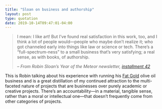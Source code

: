 ```yaml
---
title: "Sloan on business and authorship"
layout: post
type: quotation
date: 2019-10-14T09:47:01-04:00
---
```


> I mean: I like art! But I’ve found real satisfaction in this work, too, and I think a lot of people would—people who maybe don’t realize it; who got channeled early into things like law or science or tech. There’s a “full-spectrum-ness” to a small business that’s very satisfying; a real sense, as with books, of authorship.
>
> – <cite>From Robin Sloan’s Year of the Meteor newsletter, <a href="https://desert.glass">installment 42</a></cite>

This is Robin talking about his experience with running his <a href="https://fat.gold">Fat Gold</a> olive oil business and is a great distillation of my continued attraction to the multi-faceted nature of projects that are businesses over purely academic or creative projects. There’s an accountability—in a material, tangible sense, rather than a moral or intellectual one—that doesn’t frequently come from other categories of projects.